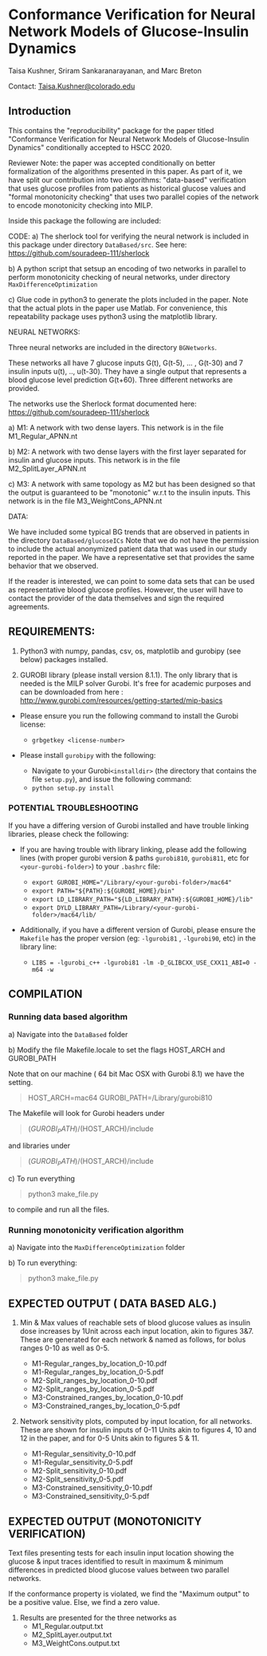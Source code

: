 # Conformance Verification for Neural Network Models of Glucose-Insulin Dynamics

Taisa Kushner, Sriram Sankaranarayanan, and Marc Breton

Contact: Taisa.Kushner@colorado.edu


## Introduction

This contains the "reproducibility" package for the paper titled
"Conformance Verification for Neural Network Models of Glucose-Insulin
Dynamics" conditionally accepted to HSCC 2020.

Reviewer Note: the paper was accepted conditionally on better formalization of the algorithms
presented in this paper. As part of it, we have split our contribution into two algorithms: "data-based"
verification that uses glucose profiles from patients as historical glucose values and "formal monotonicity checking"
that uses two parallel copies of the network to encode monotonicity checking into MILP.


Inside this package the following are included:

CODE:
a) The sherlock tool for verifying the neural network is included in this package under directory `DataBased/src`.
   See here: https://github.com/souradeep-111/sherlock

b) A python script that setsup an encoding of two networks in parallel to perform monotonicity checking of neural networks,
under directory `MaxDifferenceOptimization`

c) Glue code in python3 to generate the plots included in the
paper. Note that the actual plots in the paper use Matlab. For
convenience, this repeatability package uses python3 using the
matplotlib library.

NEURAL NETWORKS:

Three neural networks are included in the directory `BGNetworks`.

These networks all have $7$ glucose inputs G(t), G(t-5),
... , G(t-30) and $7$ insulin inputs u(t), .., u(t-30). They have a
single output that represents a blood glucose level prediction
G(t+60). Three different networks are provided.

The networks use the Sherlock format documented here: https://github.com/souradeep-111/sherlock


a) M1: A network with two dense layers. This network is in the file M1_Regular_APNN.nt	

b) M2: A network with two dense layers with the first layer separated for insulin and glucose inputs. This network is in the file M2_SplitLayer_APNN.nt

c) M3: A network with same topology as M2 but has been designed so that the output is guaranteed to be "monotonic" w.r.t
to the insulin inputs.  This network is in the file  M3_WeightCons_APNN.nt




DATA:

We have included some typical BG trends that are observed in patients in the directory `DataBased/glucoseICs`
Note that we do not have the permission to include the actual anonymized patient data that was used
in our study reported in the paper. We have a representative set that provides the same behavior that we observed.

If the reader is interested, we can point to some data sets that can
be used as representative blood glucose profiles.  However, the user
will have to contact the provider of the data themselves and sign the
required agreements.


## REQUIREMENTS:

1. Python3 with numpy, pandas, csv, os, matplotlib and gurobipy (see below) packages installed.

2. GUROBI library (please install version 8.1.1).
The only library that is needed is the MILP solver Gurobi. It's free
for academic purposes and can be downloaded from here :
http://www.gurobi.com/resources/getting-started/mip-basics

- Please ensure you run the following command to install the Gurobi license:
    - `grbgetkey <license-number>`

- Please install `gurobipy` with the following:
    - Navigate to your Gurobi`<installdir>` (the directory that contains the file `setup.py`), and issue the following command:
    - `python setup.py install`

### POTENTIAL TROUBLESHOOTING
If you have a differing version of Gurobi installed and have trouble linking libraries, please check the following:
- If you are having trouble with library linking, please add the following lines (with proper gurobi version & paths `gurobi810`, `gurobi811`, etc for `<your-gurobi-folder>`) to your `.bashrc` file:
    - `export GUROBI_HOME="/Library/<your-gurobi-folder>/mac64"`
    - `export PATH="${PATH}:${GUROBI_HOME}/bin"`
    - `export LD_LIBRARY_PATH="${LD_LIBRARY_PATH}:${GUROBI_HOME}/lib"`
    - `export DYLD_LIBRARY_PATH=/Library/<your-gurobi-folder>/mac64/lib/`

- Additionally, if you have a different version of Gurobi, please ensure the `Makefile` has the proper version (eg: `-lgurobi81` , `-lgurobi90`, etc) in the library line:
    - `LIBS = -lgurobi_c++ -lgurobi81 -lm -D_GLIBCXX_USE_CXX11_ABI=0 -m64 -w`




## COMPILATION

### Running data based algorithm

a) Navigate into the `DataBased` folder

b) Modify the file Makefile.locale to set the flags HOST_ARCH and GUROBI_PATH

Note that on our machine ( 64 bit Mac OSX with Gurobi 8.1) we have the setting.

> HOST_ARCH=mac64
> GUROBI_PATH=/Library/gurobi810

The Makefile will look for Gurobi headers under

> $(GUROBI_PATH)/$(HOST_ARCH)/include

and libraries under

> $(GUROBI_PATH)/$(HOST_ARCH)/include


c)  To run everything

> python3 make_file.py

to compile and run all the files.

### Running monotonicity verification algorithm

a) Navigate into the `MaxDifferenceOptimization` folder

b) To run everything: 
> python3 make_file.py


## EXPECTED OUTPUT ( DATA BASED ALG.)

1. Min & Max values of reachable sets of blood glucose values as insulin dose increases by 1Unit across each input location, akin to figures 3&7. These are generated for each network & named as follows, for bolus ranges 0-10 as well as 0-5.
    - M1-Regular_ranges_by_location_0-10.pdf 
    - M1-Regular_ranges_by_location_0-5.pdf
    - M2-Split_ranges_by_location_0-10.pdf
    - M2-Split_ranges_by_location_0-5.pdf
    - M3-Constrained_ranges_by_location_0-10.pdf
    - M3-Constrained_ranges_by_location_0-5.pdf
    
2. Network sensitivity plots, computed by input location, for all networks. These are shown for insulin inputs of 0-11 Units akin to figures 4, 10 and 12 in the paper, and for 0-5 Units akin to figures 5 & 11.
    - M1-Regular_sensitivity_0-10.pdf
    - M1-Regular_sensitivity_0-5.pdf
    - M2-Split_sensitivity_0-10.pdf
    - M2-Split_sensitivity_0-5.pdf
    - M3-Constrained_sensitivity_0-10.pdf
    - M3-Constrained_sensitivity_0-5.pdf

## EXPECTED OUTPUT (MONOTONICITY VERIFICATION)

Text files presenting tests for each insulin input location showing the glucose & input traces identified to result in maximum & minimum differences in predicted blood glucose values between two parallel networks. 

If the conformance property is violated, we find the "Maximum output" to be a positive value. Else, we find a zero value.

1. Results are presented for the three networks as 
    - M1_Regular.output.txt
    - M2_SplitLayer.output.txt
    - M3_WeightCons.output.txt






